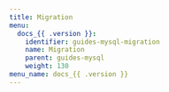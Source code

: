 ```yaml
---
title: Migration
menu:
  docs_{{ .version }}:
    identifier: guides-mysql-migration
    name: Migration
    parent: guides-mysql
    weight: 130
menu_name: docs_{{ .version }}
---
```

